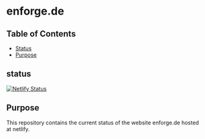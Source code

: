 # enforge.de

## Table of Contents

* [Status](#status)
* [Purpose](#purpose)


<a name="status"/>

## status

[![Netlify Status](https://api.netlify.com/api/v1/badges/b29dfe53-c3f4-4d65-8d49-865b74e6cb1f/deploy-status)](https://app.netlify.com/sites/enforge/deploys)


<a name="purpose"/>

## Purpose

This repository contains the current status of the website enforge.de hosted at netlify.
